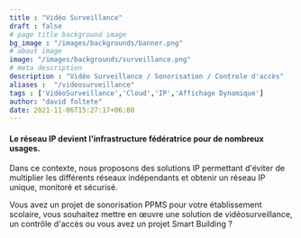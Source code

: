```yaml
---
title : "Vidéo Surveillance"
draft : false
# page title background image
bg_image : "/images/backgrounds/banner.png"
# about image
image: "/images/backgrounds/surveillance.png"
# meta description
description : "Vidéo Surveillance / Sonorisation / Controle d'accès"
aliases :  "/videosurveillance"
tags : ['VidéoSurveillance','Cloud','IP','Affichage Dynamique']
author: "david foltete"
date: 2021-11-06T15:27:17+06:00
---
```

#### Le réseau IP devient l'infrastructure fédératrice pour de nombreux usages.  

Dans ce contexte, nous proposons des solutions IP permettant d'éviter de multiplier les différents réseaux indépendants et obtenir un réseau IP unique, monitoré et sécurisé.  

Vous avez un projet de sonorisation PPMS pour votre établissement scolaire, vous souhaitez mettre en œuvre une solution de vidéosurveillance, un contrôle d'accès ou vous avez un projet Smart Building ?
